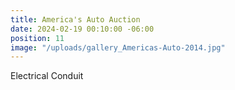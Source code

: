 ```yaml
---
title: America's Auto Auction
date: 2024-02-19 00:10:00 -06:00
position: 11
image: "/uploads/gallery_Americas-Auto-2014.jpg"
---
```


Electrical Conduit